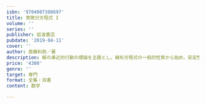 ```yaml
---
isbn: '9784007308697'
title: 常微分方程式 I
volume: ''
series: ''
publisher: 岩波書店
pubdate: '2019-04-11'
cover: ''
author: 斎藤利弥／著
description: 解の漸近的行動の理論を主題とし，線形方程式の一般的性質から始め，安定性，リアプノフの特性数などを論じる．
price: '4300'
genre: ''
target: 専門
format: 全集・双書
content: 数学

---
```


